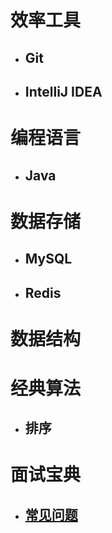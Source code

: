 # 效率工具
- ## Git
- ## IntelliJ IDEA

# 编程语言
- ## Java

# 数据存储
- ## MySQL
- ## Redis

# 数据结构

# 经典算法
- ## 排序

# 面试宝典
- ## [常见问题](interview-bible)